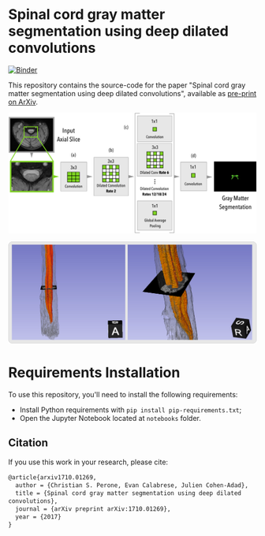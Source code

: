 # Spinal cord gray matter segmentation using deep dilated convolutions

[![Binder](https://beta.mybinder.org/badge.svg)](https://beta.mybinder.org/v2/gh/neuropoly/gmseg/master?filepath=notebooks%2Fchallenge-opensource-model.ipynb)

This repository contains the source-code for the paper "Spinal cord gray matter segmentation using deep dilated convolutions",
available as [pre-print on ArXiv](https://arxiv.org/abs/1710.01269).

![Architecture Overview](docs/img/architecture.png "Architecture Overview")

![Segmentation Example](docs/img/segsample.jpg "Segmentation Example")

# Requirements Installation

To use this repository, you'll need to install the following requirements:

* Install Python requirements with `pip install pip-requirements.txt`;
* Open the Jupyter Notebook located at `notebooks` folder.

## Citation
If you use this work in your research, please cite:

    @article{arxiv1710.01269,
      author = {Christian S. Perone, Evan Calabrese, Julien Cohen-Adad},
      title = {Spinal cord gray matter segmentation using deep dilated convolutions},
      journal = {arXiv preprint arXiv:1710.01269},
      year = {2017}
    }
